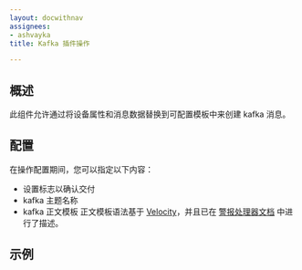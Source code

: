 ```yaml
---
layout: docwithnav
assignees:
- ashvayka
title: Kafka 插件操作

---
```


## 概述

此组件允许通过将设备属性和消息数据替换到可配置模板中来创建 kafka 消息。

## 配置

在操作配置期间，您可以指定以下内容：
- 设置标志以确认交付
- kafka 主题名称
- kafka 正文模板
正文模板语法基于 [Velocity](https://velocity.apache.org/)，并且已在 [警报处理器文档](/docs/reference/processors/alarm-deduplication-processor/#configuration) 中进行了描述。

## 示例
